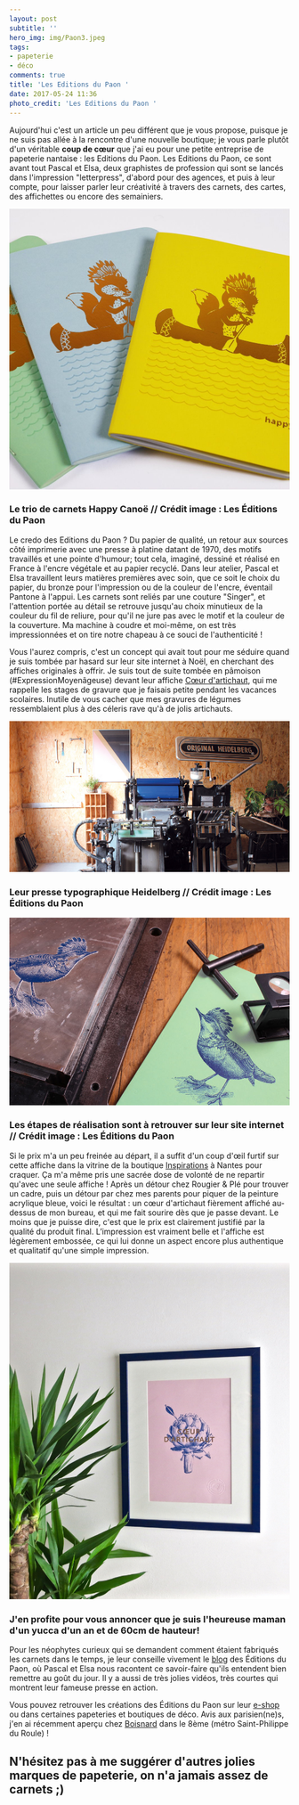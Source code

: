 ```yaml
---
layout: post
subtitle: ''
hero_img: img/Paon3.jpeg
tags:
- papeterie
- déco
comments: true
title: 'Les Editions du Paon '
date: 2017-05-24 11:36
photo_credit: 'Les Editions du Paon '
---
```



Aujourd'hui c'est un article un peu différent que je vous propose, puisque je ne suis pas allée à la rencontre d'une nouvelle boutique; je vous parle plutôt d'un véritable **coup de cœur** que j'ai eu pour une petite entreprise de papeterie nantaise : les Editions du Paon. Les Editions du Paon, ce sont avant tout Pascal et Elsa, deux graphistes de profession qui sont se lancés dans l'impression "letterpress", d'abord pour des agences, et puis à leur compte, pour laisser parler leur créativité à travers des carnets, des cartes, des affichettes ou encore des semainiers.

![](/img/PAon4.jpeg)

### Le trio de carnets Happy Canoë // Crédit image : Les Éditions du Paon

Le credo des Editions du Paon ? Du papier de qualité, un retour aux sources côté imprimerie avec une presse à platine datant de 1970, des motifs travaillés et une pointe d'humour; tout cela, imaginé, dessiné et réalisé en France à l'encre végétale et au papier recyclé. Dans leur atelier, Pascal et Elsa travaillent leurs matières premières avec soin, que ce soit le choix du papier, du bronze pour l'impression ou de la couleur de l'encre, éventail Pantone à l'appui. Les carnets sont reliés par une couture "Singer", et l'attention portée au détail se retrouve jusqu'au choix minutieux de la couleur du fil de reliure, pour qu'il ne jure pas avec le motif et la couleur de la couverture. Ma machine à coudre et moi-même, on est très impressionnées et on tire notre chapeau à ce souci de l'authenticité !

Vous l'aurez compris, c'est un concept qui avait tout pour me séduire quand je suis tombée par hasard sur leur site internet à Noël, en cherchant des affiches originales à offrir. Je suis tout de suite tombée en pâmoison (#ExpressionMoyenâgeuse) devant leur affiche [Cœur d'artichaut](http://leseditionsdupaon.bigcartel.com/product/affichette-cur-artichaut-rose), qui me rappelle les stages de gravure que je faisais petite pendant les vacances scolaires. Inutile de vous cacher que mes gravures de légumes ressemblaient plus à des céleris rave qu'à de jolis artichauts.

<img src="/img/Paon2.jpeg" class="">

### Leur presse typographique Heidelberg // Crédit image : Les Éditions du Paon

![](/img/Paon1.jpeg)

### Les étapes de réalisation sont à retrouver sur leur site internet // Crédit image : Les Éditions du Paon

Si le prix m'a un peu freinée au départ, il a suffit d'un coup d'œil furtif sur cette affiche dans la vitrine de la boutique [Inspirations](http://www.inspirations.fr/) à Nantes pour craquer. Ça m'a même pris une sacrée dose de volonté de ne repartir qu'avec une seule affiche ! Après un détour chez Rougier & Plé pour trouver un cadre, puis un détour par chez mes parents pour piquer de la peinture acrylique bleue, voici le résultat : un cœur d'artichaut fièrement affiché au-dessus de mon bureau, et qui me fait sourire dès que je passe devant. Le moins que je puisse dire, c'est que le prix est clairement justifié par la qualité du produit final. L’impression est vraiment belle et l'affiche est légèrement embossée, ce qui lui donne un aspect encore plus authentique et qualitatif qu'une simple impression.

![](/img/IMG_1078.jpg)

### J'en profite pour vous annoncer que je suis l'heureuse maman d'un yucca d'un an et de 60cm de hauteur!

Pour les néophytes curieux qui se demandent comment étaient fabriqués les carnets dans le temps, je leur conseille vivement le [blog](https://www.leseditionsdupaon.fr/blog/) des Éditions du Paon, où Pascal et Elsa nous racontent ce savoir-faire qu'ils entendent bien remettre au goût du jour. Il y a aussi de très jolies vidéos, très courtes qui montrent leur fameuse presse en action.

Vous pouvez retrouver les créations des Éditions du Paon sur leur [e-shop](http://leseditionsdupaon.bigcartel.com/products) ou dans certaines papeteries et boutiques de déco. Avis aux parisien(ne)s, j'en ai récemment aperçu chez [Boisnard](http://www.boisnard.fr/) dans le 8ème (métro Saint-Philippe du Roule) !

## N'hésitez pas à me suggérer d'autres jolies marques de papeterie, on n'a jamais assez de carnets ;)